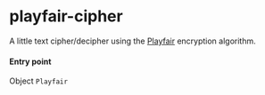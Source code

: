 # playfair-cipher

A little text cipher/decipher using the [Playfair](http://en.wikipedia.org/wiki/Playfair_cipher) encryption algorithm.

#### Entry point

Object `Playfair`
